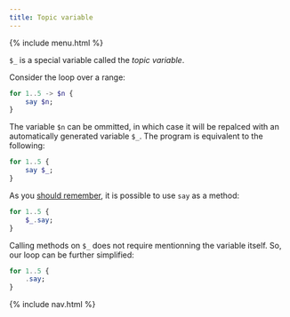 ```yaml
---
title: Topic variable
---
```


{% include menu.html %}

`$_` is a special variable called the _topic variable_.

Consider the loop over a range:

```raku
for 1..5 -> $n {
    say $n;
}
```

The variable `$n` can be ommitted, in which case it will be repalced with an automatically generated variable `$_`. The program is equivalent to the following:

```raku
for 1..5 {
    say $_;
}
```

As you [should remember](/raku-course/essentials/hello-world/), it is possible to use `say` as a method:

```raku
for 1..5 {
    $_.say;
}
```

Calling methods on `$_` does not require mentionning the variable itself. So, our loop can be further simplified:

```raku
for 1..5 {
    .say;
}
```

{% include nav.html %}
